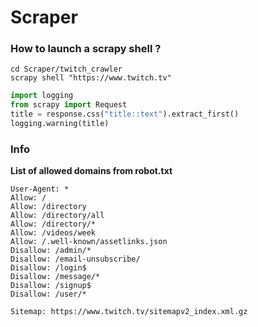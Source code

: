 # Scraper

### How to launch a scrapy shell ? 


```shell
cd Scraper/twitch_crawler
scrapy shell "https://www.twitch.tv"
```

```python
import logging
from scrapy import Request
title = response.css("title::text").extract_first()
logging.warning(title)
```

### Info

**List of allowed domains from robot.txt**
```text
User-Agent: *
Allow: /
Allow: /directory
Allow: /directory/all
Allow: /directory/*
Allow: /videos/week
Allow: /.well-known/assetlinks.json
Disallow: /admin/*
Disallow: /email-unsubscribe/
Disallow: /login$
Disallow: /message/*
Disallow: /signup$
Disallow: /user/*

Sitemap: https://www.twitch.tv/sitemapv2_index.xml.gz
```